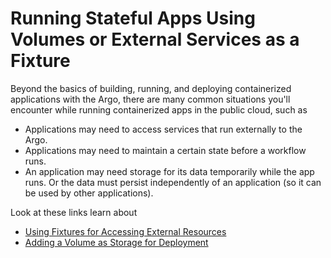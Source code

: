 # Running Stateful Apps Using Volumes or External Services as a Fixture

Beyond the basics of building, running, and deploying containerized applications with the <span class="GeneralApplatix Platform Name">Argo</span>, there are many common situations you'll encounter while running containerized apps in the public cloud, such as

*   Applications may need to access services that run externally to the <span class="GeneralKubernetes Cluster with Argo">Argo</span>.
*   Applications may need to maintain a certain state before a workflow runs.
*   An application may need storage for its data temporarily while the app runs. Or the data must persist independently of an application (so it can be used by other applications).

Look at these links learn about

*   [Using Fixtures for Accessing External Resources](#/docs;doc=user_guide%2Finfrastructure%2Fusing_fixtures.md)
*   [Adding a Volume as Storage for Deployment](#/docs;doc=yaml%2Fex_add_volume_deployment.md)
